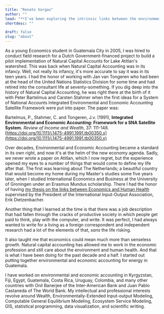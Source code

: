 ```yaml
---
title: "Renato Vargas"
author: ""
lead: "**I've been exploring the intrinsic links between the environment, the economy and society all my adult life.**"
shortdesc: ""

draft: false
slug: "about"
---
```


As a young Economics student in Guatemala City in 2005, I was hired to conduct field research for a Dutch Government-financed project to build a pilot implementation of Natural Capital Accounts for Lake Atitlan's watershed. This was back when Natural Capital Accounting was in its infancy. Well, not really its infancy, it's more accurate to say it was in its teen years. I had the honor of working with Jan van Tongeren who had been at the head of the United Nations Statistics Division for some time and had retired into the consultant life at seventy-something. If you dig deep into the history of Natural Capital Accounting, he was right there at the birth of it with Peter Bartelmus and Carsten Stahmer when the first ideas for a System of National Accounts Integrated Environmental and Economic Accounting Satellite Framework were put into paper. The paper was:

Bartelmus, P., Stahmer, C. and Tongeren, J.v. (1991), **Integrated Environmental and Economic Accounting: Framework for a SNA Satellite System.** _Review of Income and Wealth_, 37: 111-148. [https://doi.org/10.1111/j.1475-4991.1991.tb00350.x](https://doi.org/10.1111/j.1475-4991.1991.tb00350.x)

Over decades, Environmental and Economic Accounting became a standard in its own right, and now it's at the helm of the new economy agenda. Sadly, we never wrote a paper on Atitlan, which I now regret, but the experience opened my eyes to a number of things that would come to define my life after that. The first was learning about The Netherlands; a beautiful country that would become my home during my Master's studies some five years later, when I studied International Economics and Business at the University of Groningen under an Erasmus Mundus scholarship. There I had the honor of having [my thesis on the links between Economics and Human Health](https://feb.studenttheses.ub.rug.nl/id/eprint/8569) supervised by the President of the International Input-Output Association, Erik Dietzenbacher.

Another thing that I learned at the time is that there was a job description that had fallen through the cracks of productive society in which people get paid to think, play with the computer, and write. It was perfect, I had always wanted to write for a living as a foreign correspondent and independent research had a lot of the elements of that, _sans_ the life risking.

It also taught me that economics could mean much more than senseless growth. Natural capital accounting has allowed me to work in the economic profession and still care about the environment and human health. And that is what I have been doing for the past decade and a half. I started out putting together environmental and economic accounting for energy in Guatemala.

I have worked on environmental and economic accounting in Kyrgyzstan, Fiji, Egypt, Guatemala, Costa Rica, Uruguay, Colombia, and many other countries with Onil Banerjee of the Inter-American Bank and Juan Pablo Castaneda of The World Bank. My intellectual and professional interests revolve around Wealth, Environmentally-Extended Input-output Modeling, Computable General Equilibrium Modeling, Ecosystem Service Modeling, GIS, statistical programming, data visualization, and scientific writing.
